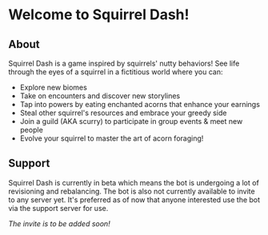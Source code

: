 # Welcome to Squirrel Dash!

## About
Squirrel Dash is a game inspired by squirrels' nutty behaviors! See life through the eyes of a squirrel in a fictitious world where you can:

* Explore new biomes
* Take on encounters and discover new storylines
* Tap into powers by eating enchanted acorns that enhance your earnings
* Steal other squirrel's resources and embrace your greedy side
* Join a guild (AKA scurry) to participate in group events & meet new people
* Evolve your squirrel to master the art of acorn foraging!

## Support
Squirrel Dash is currently in beta which means the bot is undergoing a lot of revisioning and rebalancing. The bot is also not currently available to invite to any server yet. It's preferred as of now that anyone interested use the bot via the support server for use.

*The invite is to be added soon!*

